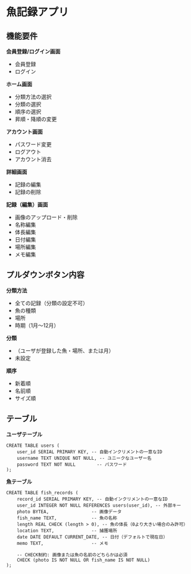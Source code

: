 # 魚記録アプリ

## 機能要件

**会員登録/ログイン画面**
- 会員登録
- ログイン

**ホーム画面**
- 分類方法の選択
- 分類の選択
- 順序の選択
- 昇順・降順の変更

**アカウント画面**
- パスワード変更
- ログアウト
- アカウント消去

**詳細画面**
- 記録の編集
- 記録の削除

**記録（編集）画面**
- 画像のアップロード・削除
- 名称編集
- 体長編集
- 日付編集
- 場所編集
- メモ編集

## プルダウンボタン内容

**分類方法**
- 全ての記録（分類の設定不可）
- 魚の種類
- 場所
- 時期（1月～12月）

**分類**
- （ユーザが登録した魚・場所、または月）
- 未設定

**順序**
- 新着順
- 名前順
- サイズ順

## テーブル

**ユーザテーブル**
```
CREATE TABLE users (
    user_id SERIAL PRIMARY KEY, -- 自動インクリメントの一意なID
    username TEXT UNIQUE NOT NULL, -- ユニークなユーザー名
    password TEXT NOT NULL        -- パスワード
);
```

**魚テーブル**
```
CREATE TABLE fish_records (
    record_id SERIAL PRIMARY KEY, -- 自動インクリメントの一意なID
    user_id INTEGER NOT NULL REFERENCES users(user_id), -- 外部キー
    photo BYTEA,                -- 画像データ
    fish_name TEXT,             -- 魚の名称
    length REAL CHECK (length > 0), -- 魚の体長（0より大きい場合のみ許可）
    location TEXT,              -- 捕獲場所
    date DATE DEFAULT CURRENT_DATE, -- 日付（デフォルトで現在日）
    memo TEXT,                  -- メモ

    -- CHECK制約: 画像または魚の名前のどちらかは必須
    CHECK (photo IS NOT NULL OR fish_name IS NOT NULL)
);
```